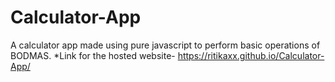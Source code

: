 # Calculator-App
A calculator app made using pure javascript to perform basic operations of BODMAS.
*Link for the hosted website-
https://ritikaxx.github.io/Calculator-App/

